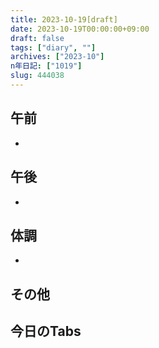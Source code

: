 ```yaml
---
title: 2023-10-19[draft]
date: 2023-10-19T00:00:00+09:00
draft: false
tags: ["diary", ""]
archives: ["2023-10"]
n年日記: ["1019"]
slug: 444038
---
```

## 午前
- 
## 午後
- 
## 体調
- 
## その他
## 今日のTabs